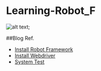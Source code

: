 # Learning-Robot_F 
![alt text](https://udemy-images.udemy.com/course/750x422/1218642_32cf.jpg);

##Blog Ref.
* [Install Robot Framework](http://www.somkiat.cc/update-install-robot-framework-on-windows/)
* [Install Webdriver](https://tanjai.me/note-%E0%B8%A7%E0%B8%B4%E0%B8%98%E0%B8%B5%E0%B8%95%E0%B8%B4%E0%B8%94%E0%B8%95%E0%B8%B1%E0%B9%89%E0%B8%87-chrome-driver-%E0%B9%80%E0%B8%9E%E0%B8%B7%E0%B9%88%E0%B8%AD%E0%B9%83%E0%B8%8A%E0%B9%89%E0%B8%81%E0%B8%B1%E0%B8%9A-robot-framework-a1303eca0ee3)
* [System Test](https://engineering.thinknet.co.th/%E0%B8%A5%E0%B8%AD%E0%B8%87%E0%B9%80%E0%B8%82%E0%B8%B5%E0%B8%A2%E0%B8%99-system-test-%E0%B8%94%E0%B9%89%E0%B8%A7%E0%B8%A2-robot-framework-d1383775be06)